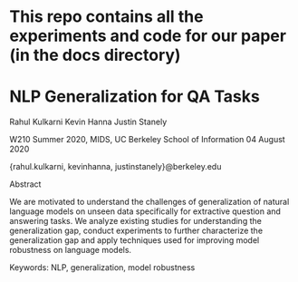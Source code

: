 # This repo contains all the experiments and code for our paper (in the docs directory)

# NLP Generalization for QA Tasks 

Rahul Kulkarni 		      Kevin Hanna  			Justin Stanely

W210 Summer 2020, MIDS, UC Berkeley School of Information
04 August 2020

{rahul.kulkarni, kevinhanna,  justinstanely}@berkeley.edu


Abstract 

We are motivated to understand the challenges of generalization of natural language models on unseen data specifically for extractive question and answering tasks.  We analyze existing studies for understanding the generalization gap, conduct experiments to further characterize the generalization gap and apply techniques used for improving model robustness on language models.

Keywords: NLP, generalization, model robustness 
